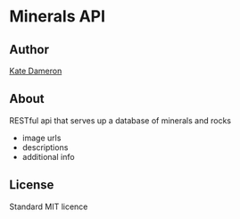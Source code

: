# Minerals API

## Author

[Kate Dameron](http://www.github.com/katedam/mineralsAPI)

## About

RESTful api that serves up a database of minerals and rocks

- image urls
- descriptions
- additional info

## License

Standard MIT licence
